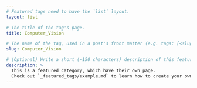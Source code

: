 ```yaml
---
# Featured tags need to have the `list` layout.
layout: list

# The title of the tag's page.
title: Computer_Vision

# The name of the tag, used in a post's front matter (e.g. tags: [<slug>]).
slug: Computer_Vision

# (Optional) Write a short (~150 characters) description of this featured tag.
description: >
  This is a featured category, which have their own page.
  Check out `_featured_tags/example.md` to learn how to create your own.
---
```

